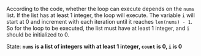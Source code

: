 According to the code, whether the loop can execute depends on the `nums` list. If the list has at least 1 integer, the loop will execute. The variable `i` will start at 0 and increment with each iteration until it reaches `len(nums) - 1`. So for the loop to be executed, the list must have at least 1 integer, and `i` should be initialized to 0. 

State: **`nums` is a list of integers with at least 1 integer, `count` is 0, `i` is 0**